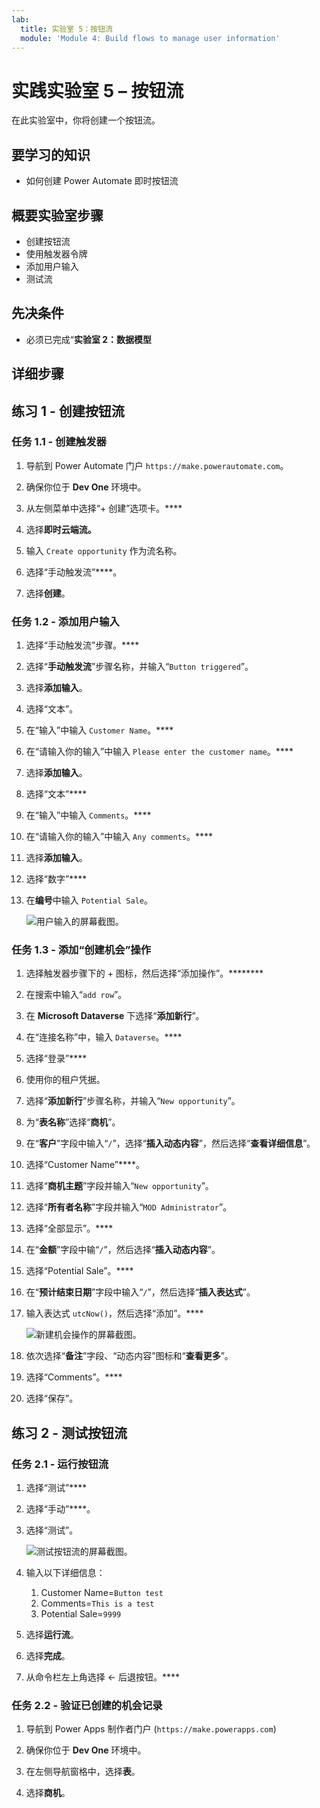 ```yaml
---
lab:
  title: 实验室 5：按钮流
  module: 'Module 4: Build flows to manage user information'
---
```


# 实践实验室 5 – 按钮流

在此实验室中，你将创建一个按钮流。

## 要学习的知识

- 如何创建 Power Automate 即时按钮流

## 概要实验室步骤

- 创建按钮流
- 使用触发器令牌
- 添加用户输入
- 测试流
  
## 先决条件

- 必须已完成“**实验室 2：数据模型**

## 详细步骤

## 练习 1 - 创建按钮流

### 任务 1.1 - 创建触发器

1. 导航到 Power Automate 门户 `https://make.powerautomate.com`。

1. 确保你位于 **Dev One** 环境中。

1. 从左侧菜单中选择“+ 创建”选项卡。****

1. 选择**即时云端流。**

1. 输入 `Create opportunity` 作为流名称。

1. 选择“手动触发流”****。

1. 选择**创建**。

### 任务 1.2 - 添加用户输入

1. 选择“手动触发流”步骤。****

1. 选择“**手动触发流**”步骤名称，并输入“`Button triggered`”。

1. 选择**添加输入**。

1. 选择“文本”。

1. 在“输入”中输入 `Customer Name`。****

1. 在“请输入你的输入”中输入 `Please enter the customer name`。****

1. 选择**添加输入**。

1. 选择“文本”****

1. 在“输入”中输入 `Comments`。****

1. 在“请输入你的输入”中输入 `Any comments`。****

1. 选择**添加输入**。

1. 选择“数字”****

1. 在**编号**中输入 `Potential Sale`。

    ![用户输入的屏幕截图。](../media/user-input.png)

### 任务 1.3 - 添加“创建机会”操作

1. 选择触发器步骤下的 + 图标，然后选择“添加操作”。********

1. 在搜索中输入“`add row`”。

1. 在 **Microsoft Dataverse** 下选择“**添加新行**”。

1. 在“连接名称”中，输入 `Dataverse`。****

1. 选择“登录”****

1. 使用你的租户凭据。

1. 选择“**添加新行**”步骤名称，并输入“`New opportunity`”。

1. 为“**表名称**”选择“**商机**”。

1. 在“**客户**”字段中输入“`/`”，选择“**插入动态内容**”，然后选择“**查看详细信息**”。

1. 选择“Customer Name”****。

1. 选择“**商机主题**”字段并输入“`New opportunity`”。

1. 选择“**所有者名称**”字段并输入“`MOD Administrator`”。

1. 选择“全部显示”。****

1. 在“**金额**”字段中输“`/`”，然后选择“**插入动态内容**”。

1. 选择“Potential Sale”。****

1. 在“**预计结束日期**”字段中输入“`/`”，然后选择“**插入表达式**”。

1. 输入表达式 `utcNow()`，然后选择“添加”。****

    ![新建机会操作的屏幕截图。](../media/new-opportunity-action.png)

1. 依次选择“**备注**”字段、“动态内容”图标和“**查看更多**”。

1. 选择“Comments”。****

1. 选择“保存”。

## 练习 2 - 测试按钮流

### 任务 2.1 - 运行按钮流

1. 选择“测试”****

1. 选择“手动”****。

1. 选择“测试”。

    ![测试按钮流的屏幕截图。](../media/user-input-test.png)

1. 输入以下详细信息：

   1. Customer Name=`Button test`
   1. Comments=`This is a test`
   1. Potential Sale=`9999`

1. 选择**运行流**。

1. 选择**完成**。

1. 从命令栏左上角选择 <- 后退按钮。****

### 任务 2.2 - 验证已创建的机会记录

1. 导航到 Power Apps 制作者门户 (`https://make.powerapps.com`)

1. 确保你位于 **Dev One** 环境中。

1. 在左侧导航窗格中，选择**表**。

1. 选择**商机**。
